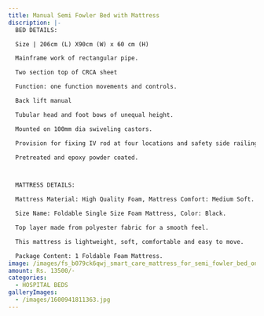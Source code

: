 ```yaml
---
title: Manual Semi Fowler Bed with Mattress
discription: |-
  BED DETAILS:

  Size | 206cm (L) X90cm (W) x 60 cm (H)

  Mainframe work of rectangular pipe.

  Two section top of CRCA sheet

  Function: one function movements and controls.

  Back lift manual

  Tubular head and foot bows of unequal height.

  Mounted on 100mm dia swiveling castors.

  Provision for fixing IV rod at four locations and safety side railing.

  Pretreated and epoxy powder coated.



  MATTRESS DETAILS:

  Mattress Material: High Quality Foam, Mattress Comfort: Medium Soft.

  Size Name: Foldable Single Size Foam Mattress, Color: Black.

  Top layer made from polyester fabric for a smooth feel.

  This mattress is lightweight, soft, comfortable and easy to move.

  Package Content: 1 Foldable Foam Mattress.
image: /images/fs_b079ck6qwj_smart_care_mattress_for_semi_fowler_bed_one_fold_83258213_1.jpg
amount: Rs. 13500/-
categories:
  - HOSPITAL BEDS
galleryImages:
  - /images/1600941811363.jpg
---
```

